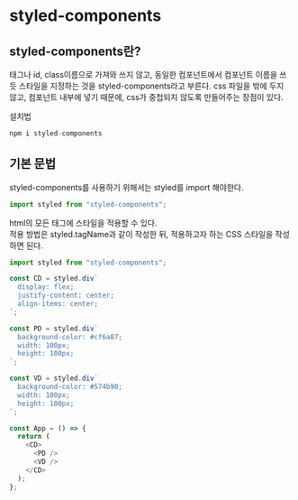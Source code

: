 # styled-components
## styled-components란?
태그나 id, class이름으로 가져와 쓰지 않고, 동일한 컴포넌트에서 컴포넌트 이름을 쓰듯 스타일을 지정하는 것을 styled-components라고 부른다.
css 파일을 밖에 두지 않고, 컴포넌트 내부에 넣기 때문에, css가 중첩되지 않도록 만들어주는 장점이 있다.   

설치법   
```javascript
npm i styled-components
```
## 기본 문법
styled-components를 사용하기 위해서는 styled를 import 해야한다.
```javascript
import styled from "styled-components";
```
html의 모든 태그에 스타일을 적용할 수 있다.     
적용 방법은 styled.tagName과 같이 작성한 뒤, 적용하고자 하는 CSS 스타일을 작성하면 된다.
```javascript
import styled from "styled-components";

const CD = styled.div`
  display: flex;
  justify-content: center;
  align-items: center;
`;

const PD = styled.div`
  background-color: #cf6a87;
  width: 100px;
  height: 100px;
`;

const VD = styled.div`
  background-color: #574b90;
  width: 100px;
  height: 100px;
`;

const App = () => {
  return (
    <CD>
      <PD />
      <VD />
    </CD>
  );
};
```
